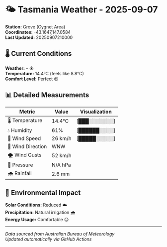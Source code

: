 # 🌤️ Tasmania Weather - 2025-09-07

**Station:** Grove (Cygnet Area)  
**Coordinates:** -43.1647,147.0584  
**Last Updated:** 20250907210000

## 🌡️ Current Conditions

**Weather:** - ☀️  
**Temperature:** 14.4°C (feels like 8.8°C)  
**Comfort Level:** Perfect 😌

## 📊 Detailed Measurements

| Metric | Value | Visualization |
|--------|-------|---------------|
| 🌡️ Temperature | 14.4°C | [███░░░░░░░] |
| 💧 Humidity | 61% | [██████░░░░] |
| 💨 Wind Speed | 26 km/h | [█████░░░░░] |
| 🧭 Wind Direction | WNW | |
| 🌪️ Wind Gusts | 52 km/h | |
| 🔽 Pressure | N/A hPa | |
| 🌧️ Rainfall | 2.6 mm | |

## 🌱 Environmental Impact

**Solar Conditions:** Reduced ☁️  
**Precipitation:** Natural irrigation 🌧️  
**Energy Usage:** Comfortable 😌

---
*Data sourced from Australian Bureau of Meteorology*  
*Updated automatically via GitHub Actions*
